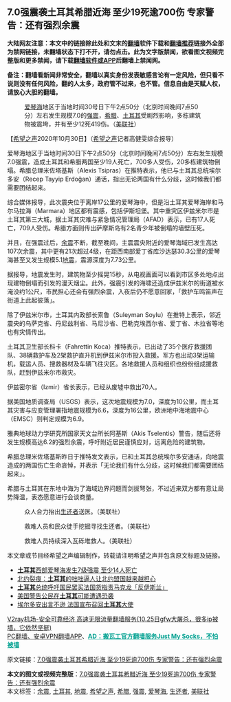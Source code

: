  <h2>7.0强震袭土耳其希腊近海 至少19死逾700伤 专家警告：还有强烈余震</h2> <p class="notice"><b>大陆网友注意：本文中的链接除此处和文末的<a href="https://github.com/bannedbook/fanqiang" >翻墙</a>软件下载和<a href="https://github.com/killgcd/justmysocks/blob/master/README.md">翻墙推荐</a>链接外全部为禁网链接，未翻墙状态下打不开，请勿点击。此为文字版禁闻，欲看图文视频完整版和更多禁闻，请下载<a href="https://github.com/bannedbook/fanqiang">翻墙软件或APP</a>后翻墙上禁闻网。</p><p>备注：翻墙看新闻非常安全，翻墙以真实身份发表敏感言论有一定风险，但只看不说则没有任何风险，翻的人太多，政府管不过来，也不管。信息自由是天赋人权，请放心大胆的翻墙。</b></p>  <div class="entry"> <figure><figcaption><a href="https://www.bannedbook.org/bnews/tag/%E7%88%B1%E7%90%B4%E6%B5%B7/" class="st_tag internal_tag" rel="tag" title="标签 爱琴海 下的日志">爱琴海</a>地区于当地时间30号日下午2点50分（北京时间晚间7点50分）左右发生规模7.0的<a href="https://www.bannedbook.org/bnews/tag/%e5%bc%ba%e9%9c%87/" class="st_tag internal_tag" rel="tag" title="标签 强震 下的日志">强震</a>，<a href="https://www.bannedbook.org/bnews/tag/%e5%b8%8c%e8%85%8a/" class="st_tag internal_tag" rel="tag" title="标签 希腊 下的日志">希腊</a>、<a href="https://www.bannedbook.org/bnews/tag/%e5%9c%9f%e8%80%b3%e5%85%b6/" class="st_tag internal_tag" rel="tag" title="标签 土耳其 下的日志">土耳其</a>受剧烈影响，多栋建筑物被震垮，并有至少12死419伤。（<a href="https://www.bannedbook.org/bnews/tag/%E7%BE%8E%E8%81%94%E7%A4%BE/" class="st_tag internal_tag" rel="tag" title="标签 美联社 下的日志">美联社</a>）</figcaption></figure> <p>【<span class='wp_keywordlink_affiliate'><a href="https://www.soundofhope.org" title="希望之声" target="_blank">希望之声</a></span>2020年10月30日】（<a href="https://www.bannedbook.org/bnews/tag/%e5%b8%8c%e6%9c%9b%e4%b9%8b%e5%a3%b0/" class="st_tag internal_tag" rel="tag" title="标签 希望之声 下的日志">希望之声</a>记者高健雯综合报导）</p> <p>爱琴海地区于当地时间30日下午2点50分（北京时间晚间7点50分）左右发生规模7.0强震，造成土耳其和希腊两国至少19人死亡，700多人受伤，20多栋建筑物倒塌。希腊总理米佐塔基斯（Alexis Tsipras）在推特表示，他已与土耳其总统埃尔多安（Recep Tayyip Erdoğan）通话，指出无论两国有什么分歧，这时候我们都需要团结起来。</p> <p>综合媒体报导，此次震央位于离岸17公里的爱琴海中，但是沿土耳其爱琴海岸和马尔马拉海（Marmara）地区都有震感，包括伊斯坦堡。其中重灾区伊兹米尔市是土耳其第三大城，据土耳其灾难与紧急情况管理局（AFAD）表示，已有17人死亡，709人受伤。希腊方面则传出萨摩斯岛有2名青少年被倒塌的墙壁压死。</p> <p>并且，在强震过后，<a href="https://www.bannedbook.org/bnews/tag/%e4%bd%99%e9%9c%87/" class="st_tag internal_tag" rel="tag" title="标签 余震 下的日志">余震</a>不断，截至晚间，主震震央附近的爱琴海域已发生高达107次余震，其中更有21次超过4级，在距西南部爱丁省库沙达瑟30.3公里的爱琴海甚至又发生规模5.1<a href="https://www.bannedbook.org/bnews/tag/%e5%9c%b0%e9%9c%87/" class="st_tag internal_tag" rel="tag" title="标签 地震 下的日志">地震</a>，震源深度为7.73公里。</p>  <p>据报导，地震发生时，建筑物至少摇晃15秒，从电视画面可以看到巿区多处地点出现建物倒塌而引发的漫天烟尘。此外，强震引发的海啸还造成伊兹米尔的街道被水淹没约1公尺，巿民担心还会有强烈余震，入夜后仍不愿意回家，「救护车鸣笛声在街道上此起彼落」。</p> <p></p> <p></p> <p>除了伊兹米尔市，土耳其内政部长索鲁（Suleyman Soylu）在推特上表示，邻近震央的乌萨克省、丹尼兹利省、马尼沙省、巴勒克埃西尔省、爱丁省、木拉省等地也有灾情传出。</p>  <p>土耳其卫生部长科卡（Fahrettin Koca）推特表示，已出动了35个医疗救援团队、38辆救护车及2架救护直升机到伊兹米尔市投入救援。军方也出动3架运输机，载运人员、搜救器材及车辆飞往灾区。各地救援人员和组织也纷纷组成援救队，赶到伊兹米尔市救灾。</p> <p>伊兹密尔省（Izmir）省长表示，已经从废墟中救出70人。</p> <p>据美国地质调查局（USGS）表示，这次地震规模为7.0，深度为10公里，而土耳其灾害与应变管理署指地震规模为6.6，深度为16公里，欧洲地中海地震中心（EMSC）则判定规模为6.9。</p> <p>雅典地球动力学研究所国家天文台所长阿基斯（Akis Tselentis）警告，随后还将发生规模高达6.2的强烈余震，呼吁附近居民谨慎应对，远离危险的建筑物。</p>  <p>希腊总理米佐塔基斯昨日于推特发文表示，已和土耳其总统埃尔多安通话，向地震造成的两国伤亡生命哀悼，并表示「无论我们有什么分歧，这时候我们都需要团结起来」。</p> <p>希腊与土耳其在东地中海为了海域边界问题而剑拔弩张，不过近来双方都有意让局势降温，表态愿意进行会谈商量。</p> <p></p> <figure><figcaption>众人合力抬出<a href="https://www.bannedbook.org/bnews/tag/%E7%94%9F%E8%BF%98%E8%80%85/" class="st_tag internal_tag" rel="tag" title="标签 生还者 下的日志">生还者</a>送医。（美联社）</figcaption></figure> <figure><figcaption>救难人员和民众徒手挖掘寻找生还者。（美联社）</figcaption></figure> <figure><figcaption>救难人员持续深入瓦砾堆救人。（美联社）</figcaption></figure> <p>本文章或节目经希望之声编辑制作，转载请注明希望之声并包含原文标题及链接。</p>  <ul class='op-related-articles' title='相关阅读'> <li><a href='https://www.bannedbook.org/bnews/headline/20201031/1423161.html' target='_blank'><b>土耳其</b>西部爱琴海发生7级强震 至少14人死亡</a></li> <li><a href='https://www.bannedbook.org/bnews/worldnews/20201030/1422594.html' target='_blank'>北约裂痕：<b>土耳其</b>的咄咄逼人让北约盟国越来越担心</a></li> <li><a href='https://www.bannedbook.org/bnews/baitai/20201027/1421157.html' target='_blank'><b>土耳其</b>总统呼吁国民罢买法国货指责马克龙「反伊斯兰」</a></li> <li><a href='https://www.bannedbook.org/bnews/baitai/20201026/1420531.html' target='_blank'>美国警告公民在<b>土耳其</b>可能遭遇恐袭</a></li> <li><a href='https://www.bannedbook.org/bnews/baitai/20201026/1420428.html' target='_blank'>埃尔多安出言不逊 法国宣布召回<b>土耳其</b>大使</a></li> </ul> <p class="texttj"> <a href="https://www.bannedbook.org/forum23/topic22702.html" target="_blank">V2ray机场-安全可靠经济 高速无限流量翻墙服务(10.25日gfw大屠杀，很多ip被墙，它依然坚挺)</a><br/> <a href="https://github.com/bannedbook/fanqiang/wiki/%E7%A6%81%E9%97%BB%E7%BD%91%E5%AE%89%E5%8D%93%E7%BF%BB%E5%A2%99%E6%96%B0%E9%97%BBAPP" target="_blank">PC翻墙、安卓VPN翻墙APP</a>、<span onclick="window.open('https://github.com/killgcd/justmysocks/blob/master/README.md')" style="font-weight:bold;color:#00A191;cursor:pointer;text-decoration:underline;outline:none">AD：搬瓦工官方翻墙服务Just My Socks，不怕被墙</span></p><p>原文链接：<a class="src_link"  href="https://www.soundofhope.org/post/437773" target="_blank">7.0强震袭土耳其希腊近海 至少19死逾700伤 专家警告：还有强烈余震</a></p><a name='sharetosocial'></a>       <div><b>本文的图文或视频完整版</b>：<a href='https://www.bannedbook.org/bnews/comments/20201031/1423173.html'>7.0强震袭土耳其希腊近海 至少19死逾700伤 专家警告：还有强烈余震</a></div>  </div><!--END ENTRY--> <div class="postfooter"> <div>本文标签：<a href="https://www.bannedbook.org/bnews/tag/%e4%bd%99%e9%9c%87/" rel="tag">余震</a>, <a href="https://www.bannedbook.org/bnews/tag/%e5%9c%9f%e8%80%b3%e5%85%b6/" rel="tag">土耳其</a>, <a href="https://www.bannedbook.org/bnews/tag/%e5%9c%b0%e9%9c%87/" rel="tag">地震</a>, <a href="https://www.bannedbook.org/bnews/tag/%e5%b8%8c%e6%9c%9b%e4%b9%8b%e5%a3%b0/" rel="tag">希望之声</a>, <a href="https://www.bannedbook.org/bnews/tag/%e5%b8%8c%e8%85%8a/" rel="tag">希腊</a>, <a href="https://www.bannedbook.org/bnews/tag/%e5%bc%ba%e9%9c%87/" rel="tag">强震</a>, <a href="https://www.bannedbook.org/bnews/tag/%E7%88%B1%E7%90%B4%E6%B5%B7/" rel="tag">爱琴海</a>, <a href="https://www.bannedbook.org/bnews/tag/%E7%94%9F%E8%BF%98%E8%80%85/" rel="tag">生还者</a>, <a href="https://www.bannedbook.org/bnews/tag/%E7%BE%8E%E8%81%94%E7%A4%BE/" rel="tag">美联社</a></div>  </div><!--END POSTFOOTER--> 